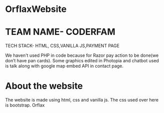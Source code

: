 # OrflaxWebsite
# TEAM NAME- CODERFAM
TECH STACK- HTML, CSS,VANILLA JS,PAYMENT PAGE 

We haven't used PHP in code because for Razor pay action to be done(we don’t have pan cards).
Some graphics edited in Photopia and chatbot used is talk along with google map embed API in contact page.

# About the website
The website is made using html, css and vanilla js. The css used over here is bootstrap. Orflax

